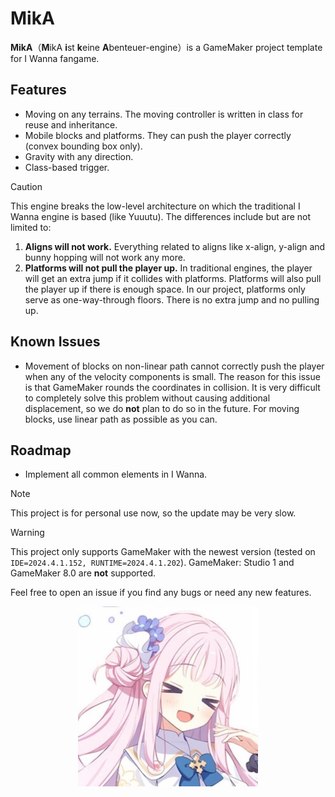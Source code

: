 # MikA

**MikA**（**M**ikA **i**st **k**eine **A**benteuer-engine）is a GameMaker project template for I Wanna fangame.

## Features

- Moving on any terrains. The moving controller is written in class for reuse and inheritance.
- Mobile blocks and platforms. They can push the player correctly (convex bounding box only).
- Gravity with any direction.
- Class-based trigger.

> [!Caution]
> This engine breaks the low-level architecture on which the traditional I Wanna engine is based (like Yuuutu). The differences include but are not limited to:
>
> 1. **Aligns will not work.** Everything related to aligns like x-align, y-align and bunny hopping will not work any more.
> 1. **Platforms will not pull the player up.** In traditional engines, the player will get an extra jump if it collides with platforms. Platforms will also pull the player up if there is enough space. In our project, platforms only serve as one-way-through floors. There is no extra jump and no pulling up.

## Known Issues

- Movement of blocks on non-linear path cannot correctly push the player when any of the velocity components is small. The reason for this issue is that GameMaker rounds the coordinates in collision. It is very difficult to completely solve this problem without causing additional displacement, so we do **not** plan to do so in the future. For moving blocks, use linear path as possible as you can.

## Roadmap

- Implement all common elements in I Wanna.

> [!Note]
>
> This project is for personal use now, so the update may be very slow.

> [!WARNING]
> This project only supports GameMaker with the newest version (tested on `IDE=2024.4.1.152, RUNTIME=2024.4.1.202`). GameMaker: Studio 1 and GameMaker 8.0 are **not** supported.

Feel free to open an issue if you find any bugs or need any new features.

<div align="center">
    <img src="Mika.jpg" alt="MikA" />
</div>


